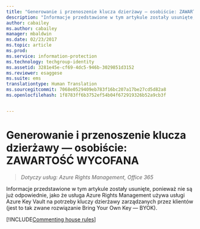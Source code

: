```yaml
---
title: "Generowanie i przenoszenie klucza dzierżawy — osobiście: ZAWARTOŚĆ WYCOFANA | Azure RMS"
description: "Informacje przedstawione w tym artykule zostały usunięte, ponieważ nie są już odpowiednie, jako że usługa Azure Rights Management używa usługi Azure Key Vault na potrzeby kluczy dzierżawy zarządzanych przez klientów (jest to tak zwane rozwiązanie Bring Your Own Key — BYOK)."
author: cabailey
ms.author: cabailey
manager: mbaldwin
ms.date: 02/23/2017
ms.topic: article
ms.prod: 
ms.service: information-protection
ms.technology: techgroup-identity
ms.assetid: 3281e45e-cf69-4dc5-946b-3029851d3152
ms.reviewer: esaggese
ms.suite: ems
translationtype: Human Translation
ms.sourcegitcommit: 7068e0529409eb783f16bc207a17be27cd5d82a8
ms.openlocfilehash: 1f8783ff6b3752ef54b04f672919326b52a9cb3f


---
```


# <a name="generate-and-transfer-your-tenant-key--in-person-retired-content"></a>Generowanie i przenoszenie klucza dzierżawy — osobiście: ZAWARTOŚĆ WYCOFANA

>*Dotyczy usług: Azure Rights Management, Office 365*

Informacje przedstawione w tym artykule zostały usunięte, ponieważ nie są już odpowiednie, jako że usługa Azure Rights Management używa usługi Azure Key Vault na potrzeby kluczy dzierżawy zarządzanych przez klientów (jest to tak zwane rozwiązanie Bring Your Own Key — BYOK). 

[!INCLUDE[Commenting house rules](../includes/houserules.md)]


<!--HONumber=Jan17_HO1-->


